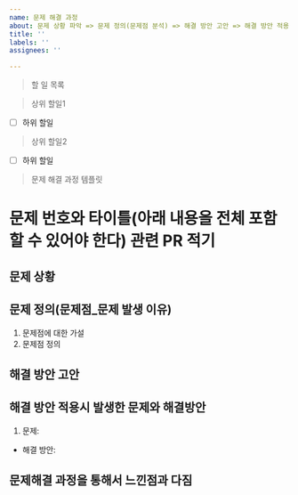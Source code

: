 ```yaml
---
name: 문제 해결 과정
about: 문제 상황 파악 => 문제 정의(문제점 분석) => 해결 방안 고안 => 해결 방안 적용 => 얻은 바
title: ''
labels: ''
assignees: ''

---
```


> 할 일 목록

> 상위 할일1
- [ ] 하위 할일

> 상위 할일2
- [ ] 하위 할일

> 문제 해결 과정 템플릿

# 문제 번호와 타이틀(아래 내용을 전체 포함할 수 있어야 한다)  **관련 PR 적기**

## 문제 상황

## 문제 정의(문제점_문제 발생 이유)
1. 문제점에 대한 가설
2. 문제점 정의

## 해결 방안 고안

## 해결 방안 적용시 발생한 문제와 해결방안
1.  문제:
- 해결 방안: 

## 문제해결 과정을 통해서 느낀점과 다짐

